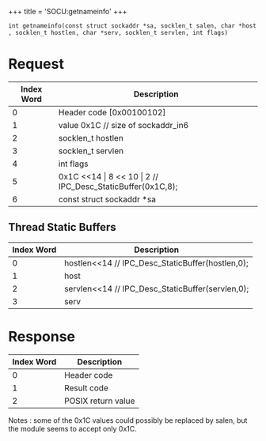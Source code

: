 +++
title = 'SOCU:getnameinfo'
+++

`int getnameinfo(const struct sockaddr *sa, socklen_t salen, char *host, socklen_t hostlen, char *serv, socklen_t servlen, int flags)`

# Request

| Index Word | Description                                                     |
|------------|-----------------------------------------------------------------|
| 0          | Header code \[0x00100102\]                                      |
| 1          | value 0x1C // size of sockaddr_in6                              |
| 2          | socklen_t hostlen                                               |
| 3          | socklen_t servlen                                               |
| 4          | int flags                                                       |
| 5          | 0x1C \<\<14 \| 8 \<\< 10 \| 2 // IPC_Desc_StaticBuffer(0x1C,8); |
| 6          | const struct sockaddr \*sa                                      |

## Thread Static Buffers

| Index Word | Description                                        |
|------------|----------------------------------------------------|
| 0          | hostlen\<\<14 // IPC_Desc_StaticBuffer(hostlen,0); |
| 1          | host                                               |
| 2          | servlen\<\<14 // IPC_Desc_StaticBuffer(servlen,0); |
| 3          | serv                                               |

# Response

| Index Word | Description        |
|------------|--------------------|
| 0          | Header code        |
| 1          | Result code        |
| 2          | POSIX return value |

Notes : some of the 0x1C values could possibly be replaced by salen, but
the module seems to accept only 0x1C.